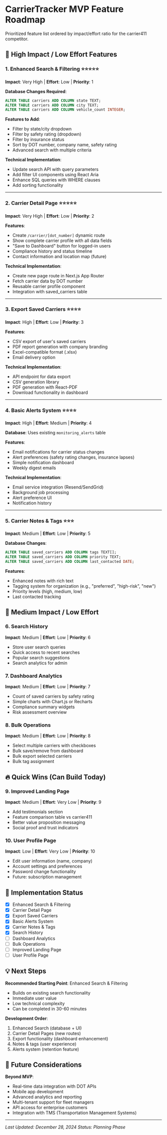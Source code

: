 # CarrierTracker MVP Feature Roadmap

Prioritized feature list ordered by impact/effort ratio for the carrier411 competitor.

## 🚀 High Impact / Low Effort Features

### 1. Enhanced Search & Filtering ⭐⭐⭐⭐⭐
**Impact**: Very High | **Effort**: Low | **Priority**: 1

**Database Changes Required**:
```sql
ALTER TABLE carriers ADD COLUMN state TEXT;
ALTER TABLE carriers ADD COLUMN city TEXT; 
ALTER TABLE carriers ADD COLUMN vehicle_count INTEGER;
```

**Features to Add**:
- Filter by state/city dropdown
- Filter by safety rating (dropdown)
- Filter by insurance status
- Sort by DOT number, company name, safety rating
- Advanced search with multiple criteria

**Technical Implementation**:
- Update search API with query parameters
- Add filter UI components using React Aria
- Enhance SQL queries with WHERE clauses
- Add sorting functionality

---

### 2. Carrier Detail Page ⭐⭐⭐⭐⭐
**Impact**: Very High | **Effort**: Low | **Priority**: 2

**Features**:
- Create `/carrier/[dot_number]` dynamic route
- Show complete carrier profile with all data fields
- "Save to Dashboard" button for logged-in users
- Compliance history and status timeline
- Contact information and location map (future)

**Technical Implementation**:
- Create new page route in Next.js App Router
- Fetch carrier data by DOT number
- Reusable carrier profile component
- Integration with saved_carriers table

---

### 3. Export Saved Carriers ⭐⭐⭐⭐
**Impact**: High | **Effort**: Low | **Priority**: 3

**Features**:
- CSV export of user's saved carriers
- PDF report generation with company branding
- Excel-compatible format (.xlsx)
- Email delivery option

**Technical Implementation**:
- API endpoint for data export
- CSV generation library
- PDF generation with React-PDF
- Download functionality in dashboard

---

### 4. Basic Alerts System ⭐⭐⭐⭐
**Impact**: High | **Effort**: Medium | **Priority**: 4

**Database**: Uses existing `monitoring_alerts` table

**Features**:
- Email notifications for carrier status changes
- Alert preferences (safety rating changes, insurance lapses)
- Simple notification dashboard
- Weekly digest emails

**Technical Implementation**:
- Email service integration (Resend/SendGrid)
- Background job processing
- Alert preference UI
- Notification history

---

### 5. Carrier Notes & Tags ⭐⭐⭐
**Impact**: Medium | **Effort**: Low | **Priority**: 5

**Database Changes**:
```sql
ALTER TABLE saved_carriers ADD COLUMN tags TEXT[];
ALTER TABLE saved_carriers ADD COLUMN priority TEXT;
ALTER TABLE saved_carriers ADD COLUMN last_contacted DATE;
```

**Features**:
- Enhanced notes with rich text
- Tagging system for organization (e.g., "preferred", "high-risk", "new")
- Priority levels (high, medium, low)
- Last contacted tracking

## 🎯 Medium Impact / Low Effort

### 6. Search History
**Impact**: Medium | **Effort**: Low | **Priority**: 6
- Store user search queries
- Quick access to recent searches  
- Popular search suggestions
- Search analytics for admin

### 7. Dashboard Analytics
**Impact**: Medium | **Effort**: Low | **Priority**: 7
- Count of saved carriers by safety rating
- Simple charts with Chart.js or Recharts
- Compliance summary widgets
- Risk assessment overview

### 8. Bulk Operations
**Impact**: Medium | **Effort**: Low | **Priority**: 8
- Select multiple carriers with checkboxes
- Bulk save/remove from dashboard
- Bulk export selected carriers
- Bulk tag assignment

## 🔥 Quick Wins (Can Build Today)

### 9. Improved Landing Page
**Impact**: Medium | **Effort**: Very Low | **Priority**: 9
- Add testimonials section
- Feature comparison table vs carrier411
- Better value proposition messaging
- Social proof and trust indicators

### 10. User Profile Page
**Impact**: Low | **Effort**: Very Low | **Priority**: 10
- Edit user information (name, company)
- Account settings and preferences
- Password change functionality
- Future: subscription management

## 🚛 Implementation Status

- [x] Enhanced Search & Filtering
- [x] Carrier Detail Page  
- [x] Export Saved Carriers
- [x] Basic Alerts System
- [x] Carrier Notes & Tags
- [x] Search History
- [ ] Dashboard Analytics
- [ ] Bulk Operations
- [ ] Improved Landing Page
- [ ] User Profile Page

## 💡 Next Steps

**Recommended Starting Point**: Enhanced Search & Filtering
- Builds on existing search functionality
- Immediate user value
- Low technical complexity
- Can be completed in 30-60 minutes

**Development Order**:
1. Enhanced Search (database + UI)
2. Carrier Detail Pages (new routes)
3. Export functionality (dashboard enhancement)
4. Notes & tags (user experience)
5. Alerts system (retention feature)

## 🔄 Future Considerations

**Beyond MVP**:
- Real-time data integration with DOT APIs
- Mobile app development
- Advanced analytics and reporting
- Multi-tenant support for fleet managers
- API access for enterprise customers
- Integration with TMS (Transportation Management Systems)

---

*Last Updated: December 28, 2024*
*Status: Planning Phase*